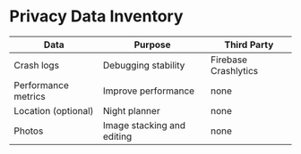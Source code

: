 # Privacy Data Inventory

| Data | Purpose | Third Party |
| ---- | ------- | ----------- |
| Crash logs | Debugging stability | Firebase Crashlytics |
| Performance metrics | Improve performance | none |
| Location (optional) | Night planner | none |
| Photos | Image stacking and editing | none |

